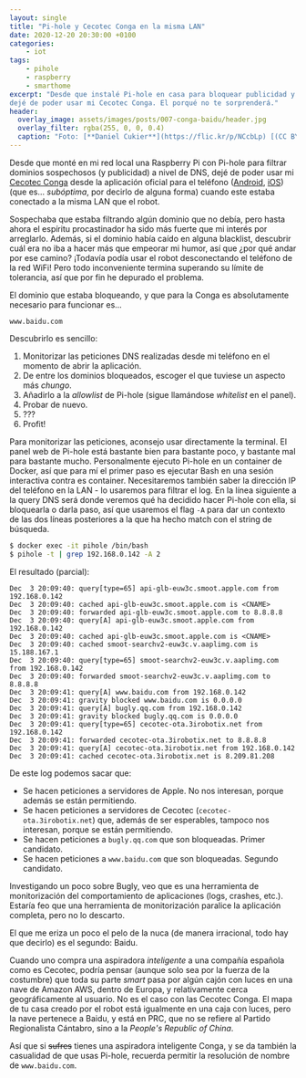 ```yaml
---
layout: single
title: "Pi-hole y Cecotec Conga en la misma LAN"
date: 2020-12-20 20:30:00 +0100
categories:
    - iot
tags:
    - pihole
    - raspberry
    - smarthome
excerpt: "Desde que instalé Pi-hole en casa para bloquear publicidad y malware,
dejé de poder usar mi Cecotec Conga. El porqué no te sorprenderá."
header:
  overlay_image: assets/images/posts/007-conga-baidu/header.jpg
  overlay_filter: rgba(255, 0, 0, 0.4)
  caption: "Foto: [**Daniel Cukier**](https://flic.kr/p/NCcbLp) [(CC BY-ND 2.0)](https://creativecommons.org/licenses/by-nd/2.0/)"
---
```

Desde que monté en mi red local una Raspberry Pi con Pi-hole para filtrar
dominios sospechosos (y publicidad) a nivel de DNS, dejé de poder usar mi
[Cecotec Conga](https://cecotec.es/conga-3290-titanium) desde la aplicación
oficial para el teléfono ([Android](https://play.google.com/store/apps/details?id=es.cecotec.s3590),
[iOS](https://apps.apple.com/es/app/conga-3000/id1469759495)) (que es...
_subóptima_, por decirlo de alguna forma) cuando este estaba conectado a la
misma LAN que el robot.

Sospechaba que estaba filtrando algún dominio que no debía, pero hasta ahora el
espíritu procastinador ha sido más fuerte que mi interés por arreglarlo. Además,
si el dominio había caído en alguna blacklist, descubrir cuál era no iba a hacer
más que empeorar mi humor, así que ¿por qué andar por ese camino? ¡Todavía podía
usar el robot desconectando el teléfono de la red WiFi! Pero todo inconveniente
termina superando su límite de tolerancia, así que por fin he depurado el
problema.

El dominio que estaba bloqueando, y que para la Conga es absolutamente necesario
para funcionar es...

```text
www.baidu.com
```

Descubrirlo es sencillo:

1. Monitorizar las peticiones DNS realizadas desde mi teléfono en el momento de
   abrir la aplicación.
2. De entre los dominios bloqueados, escoger el que tuviese un aspecto más
   _chungo_.
3. Añadirlo a la _allowlist_ de Pi-hole (sigue llamándose _whitelist_ en el
   panel).
4. Probar de nuevo.
5. ???
6. Profit!

Para monitorizar las peticiones, aconsejo usar directamente la terminal. El
panel web de Pi-hole está bastante bien para bastante poco, y bastante mal para
bastante mucho. Personalmente ejecuto Pi-hole en un container de Docker, así que
para mí el primer paso es ejecutar Bash en una sesión interactiva contra es
container. Necesitaremos también saber la dirección IP del teléfono en la LAN -
lo usaremos para filtrar el log. En la línea siguiente a la query DNS será donde
veremos qué ha decidido hacer Pi-hole con ella, si bloquearla o darla paso, así
que usaremos el flag `-A` para dar un contexto de las dos líneas posteriores a
la que ha hecho match con el string de búsqueda.

```bash
$ docker exec -it pihole /bin/bash
$ pihole -t | grep 192.168.0.142 -A 2
```

El resultado (parcial):

```text
Dec  3 20:09:40: query[type=65] api-glb-euw3c.smoot.apple.com from 192.168.0.142
Dec  3 20:09:40: cached api-glb-euw3c.smoot.apple.com is <CNAME>
Dec  3 20:09:40: forwarded api-glb-euw3c.smoot.apple.com to 8.8.8.8
Dec  3 20:09:40: query[A] api-glb-euw3c.smoot.apple.com from 192.168.0.142
Dec  3 20:09:40: cached api-glb-euw3c.smoot.apple.com is <CNAME>
Dec  3 20:09:40: cached smoot-searchv2-euw3c.v.aaplimg.com is 15.188.167.1
Dec  3 20:09:40: query[type=65] smoot-searchv2-euw3c.v.aaplimg.com from 192.168.0.142
Dec  3 20:09:40: forwarded smoot-searchv2-euw3c.v.aaplimg.com to 8.8.8.8
Dec  3 20:09:41: query[A] www.baidu.com from 192.168.0.142
Dec  3 20:09:41: gravity blocked www.baidu.com is 0.0.0.0
Dec  3 20:09:41: query[A] bugly.qq.com from 192.168.0.142
Dec  3 20:09:41: gravity blocked bugly.qq.com is 0.0.0.0
Dec  3 20:09:41: query[type=65] cecotec-ota.3irobotix.net from 192.168.0.142
Dec  3 20:09:41: forwarded cecotec-ota.3irobotix.net to 8.8.8.8
Dec  3 20:09:41: query[A] cecotec-ota.3irobotix.net from 192.168.0.142
Dec  3 20:09:41: cached cecotec-ota.3irobotix.net is 8.209.81.208
```

De este log podemos sacar que:

- Se hacen peticiones a servidores de Apple. No nos interesan, porque además se
  están permitiendo.
- Se hacen peticiones a servidores de Cecotec (`cecotec-ota.3irobotix.net`) que,
  además de ser esperables, tampoco nos interesan, porque se están permitiendo.
- Se hacen peticiones a `bugly.qq.com` que son bloqueadas. Primer candidato.
- Se hacen peticiones a `www.baidu.com` que son bloqueadas. Segundo candidato.

Investigando un poco sobre Bugly, veo que es una herramienta de monitorización
del comportamiento de aplicaciones (logs, crashes, etc.). Estaría feo que una
herramienta de monitorización paralice la aplicación completa, pero no lo
descarto.

El que me eriza un poco el pelo de la nuca (de manera irracional, todo hay que
decirlo) es el segundo: Baidu.

Cuando uno compra una aspiradora _inteligente_ a una compañía española como es
Cecotec, podría pensar (aunque solo sea por la fuerza de la costumbre) que toda
su parte _smart_ pasa por algún cajón con luces en una nave de Amazon AWS,
dentro de Europa, y relativamente cerca geográficamente al usuario. No es el
caso con las Cecotec Conga. El mapa de tu casa creado por el robot está
igualmente en una caja con luces, pero la nave pertenece a Baidu, y está en PRC,
que no se refiere al Partido Regionalista Cántabro, sino a la _People's Republic
of China_.

Así que si ~~sufres~~ tienes una aspiradora inteligente Conga, y se da también
la casualidad de que usas Pi-hole, recuerda permitir la resolución de nombre de
`www.baidu.com`.
